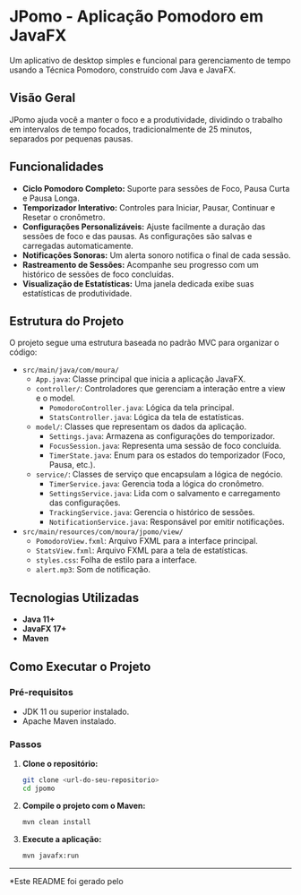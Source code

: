 # JPomo - Aplicação Pomodoro em JavaFX

Um aplicativo de desktop simples e funcional para gerenciamento de tempo usando a Técnica Pomodoro, construído com Java e JavaFX.

## Visão Geral

JPomo ajuda você a manter o foco e a produtividade, dividindo o trabalho em intervalos de tempo focados, tradicionalmente de 25 minutos, separados por pequenas pausas.

## Funcionalidades

*   **Ciclo Pomodoro Completo:** Suporte para sessões de Foco, Pausa Curta e Pausa Longa.
*   **Temporizador Interativo:** Controles para Iniciar, Pausar, Continuar e Resetar o cronômetro.
*   **Configurações Personalizáveis:** Ajuste facilmente a duração das sessões de foco e das pausas. As configurações são salvas e carregadas automaticamente.
*   **Notificações Sonoras:** Um alerta sonoro notifica o final de cada sessão.
*   **Rastreamento de Sessões:** Acompanhe seu progresso com um histórico de sessões de foco concluídas.
*   **Visualização de Estatísticas:** Uma janela dedicada exibe suas estatísticas de produtividade.

## Estrutura do Projeto

O projeto segue uma estrutura baseada no padrão MVC para organizar o código:

*   `src/main/java/com/moura/`
    *   `App.java`: Classe principal que inicia a aplicação JavaFX.
    *   `controller/`: Controladores que gerenciam a interação entre a view e o model.
        *   `PomodoroController.java`: Lógica da tela principal.
        *   `StatsController.java`: Lógica da tela de estatísticas.
    *   `model/`: Classes que representam os dados da aplicação.
        *   `Settings.java`: Armazena as configurações do temporizador.
        *   `FocusSession.java`: Representa uma sessão de foco concluída.
        *   `TimerState.java`: Enum para os estados do temporizador (Foco, Pausa, etc.).
    *   `service/`: Classes de serviço que encapsulam a lógica de negócio.
        *   `TimerService.java`: Gerencia toda a lógica do cronômetro.
        *   `SettingsService.java`: Lida com o salvamento e carregamento das configurações.
        *   `TrackingService.java`: Gerencia o histórico de sessões.
        *   `NotificationService.java`: Responsável por emitir notificações.
*   `src/main/resources/com/moura/jpomo/view/`
    *   `PomodoroView.fxml`: Arquivo FXML para a interface principal.
    *   `StatsView.fxml`: Arquivo FXML para a tela de estatísticas.
    *   `styles.css`: Folha de estilo para a interface.
    *   `alert.mp3`: Som de notificação.

## Tecnologias Utilizadas

*   **Java 11+**
*   **JavaFX 17+**
*   **Maven**

## Como Executar o Projeto

### Pré-requisitos

*   JDK 11 ou superior instalado.
*   Apache Maven instalado.

### Passos

1.  **Clone o repositório:**
    ```bash
    git clone <url-do-seu-repositorio>
    cd jpomo
    ```

2.  **Compile o projeto com o Maven:**
    ```bash
    mvn clean install
    ```

3.  **Execute a aplicação:**
    ```bash
    mvn javafx:run
    ```

---
*Este README foi gerado pelo
